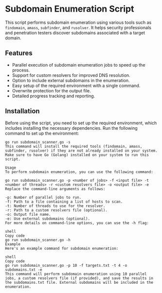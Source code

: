 # Subdomain Enumeration Script

This script performs subdomain enumeration using various tools such as `findomain`, `amass`, `subfinder`, and `rusolver`. It helps security professionals and penetration testers discover subdomains associated with a target domain.

## Features

- Parallel execution of subdomain enumeration jobs to speed up the process.
- Support for custom resolvers for improved DNS resolution.
- Option to include external subdomains in the enumeration.
- Easy setup of the required environment with a single command.
- Overwrite protection for the output file.
- Detailed progress tracking and reporting.

## Installation

Before using the script, you need to set up the required environment, which includes installing the necessary dependencies. Run the following command to set up the environment:

```shell
go run subdomain_scanner.go -s
This command will install the required tools (findomain, amass, subfinder, rusolver) if they are not already installed on your system. Make sure to have Go (Golang) installed on your system to run this script.

Usage
To perform subdomain enumeration, you can use the following command:

go run subdomain_scanner.go -p <number of jobs> -f <input file> -t <number of threads> -r <custom resolvers file> -o <output file> -e
Replace the command-line arguments as follows:

-p: Number of parallel jobs to run.
-f: Path to a file containing a list of hosts to scan.
-t: Number of threads to use for the resolver.
-r: Path to a custom resolvers file (optional).
-o: Output file name.
-e: Use external subdomains (optional).
For more details on command-line options, you can use the -h flag:

shell
Copy code
go run subdomain_scanner.go -h
Example
Here's an example command for subdomain enumeration:

shell
Copy code
go run subdomain_scanner.go -p 10 -f targets.txt -t 4 -o subdomains.txt -e
This command will perform subdomain enumeration using 10 parallel jobs, a custom resolvers file (if provided), and save the results in the subdomains.txt file. External subdomains will be included in the enumeration.
